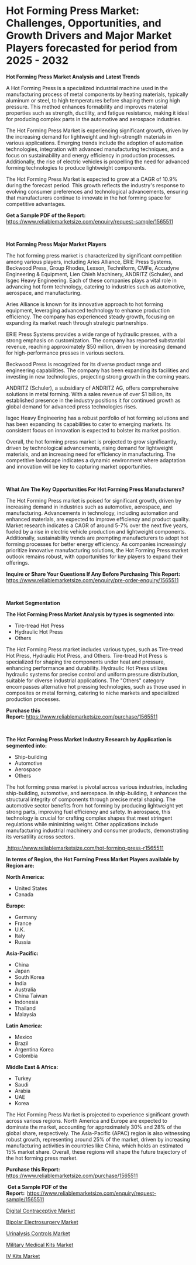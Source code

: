 <p><h1>Hot Forming Press Market: Challenges, Opportunities, and Growth Drivers and Major Market Players forecasted for period from 2025 - 2032</h1></p><p><strong>Hot Forming Press Market Analysis and Latest Trends</strong></p>
<p><p>A Hot Forming Press is a specialized industrial machine used in the manufacturing process of metal components by heating materials, typically aluminum or steel, to high temperatures before shaping them using high pressure. This method enhances formability and improves material properties such as strength, ductility, and fatigue resistance, making it ideal for producing complex parts in the automotive and aerospace industries.</p><p>The Hot Forming Press Market is experiencing significant growth, driven by the increasing demand for lightweight and high-strength materials in various applications. Emerging trends include the adoption of automation technologies, integration with advanced manufacturing techniques, and a focus on sustainability and energy efficiency in production processes. Additionally, the rise of electric vehicles is propelling the need for advanced forming technologies to produce lightweight components. </p><p>The Hot Forming Press Market is expected to grow at a CAGR of 10.9% during the forecast period. This growth reflects the industry's response to evolving consumer preferences and technological advancements, ensuring that manufacturers continue to innovate in the hot forming space for competitive advantages.</p></p>
<p><strong>Get a Sample PDF of the Report:&nbsp;</strong> <a href="https://www.reliablemarketsize.com/enquiry/request-sample/1565511?utm_campaign=3447&utm_medium=2&utm_source=Github&utm_content=ia&utm_term=08042025&utm_id=hot-forming-press">https://www.reliablemarketsize.com/enquiry/request-sample/1565511</a></p>
<p>&nbsp;</p>
<p><strong>Hot Forming Press Major Market Players</strong></p>
<p><p>The hot forming press market is characterized by significant competition among various players, including Aries Alliance, ERIE Press Systems, Beckwood Press, Group Rhodes, Lexson, Techniform, CMFe, Accudyne Engineering & Equipment, Lien Chieh Machinery, ANDRITZ (Schuler), and Isgec Heavy Engineering. Each of these companies plays a vital role in advancing hot form technology, catering to industries such as automotive, aerospace, and manufacturing.</p><p>Aries Alliance is known for its innovative approach to hot forming equipment, leveraging advanced technology to enhance production efficiency. The company has experienced steady growth, focusing on expanding its market reach through strategic partnerships.</p><p>ERIE Press Systems provides a wide range of hydraulic presses, with a strong emphasis on customization. The company has reported substantial revenue, reaching approximately $50 million, driven by increasing demand for high-performance presses in various sectors.</p><p>Beckwood Press is recognized for its diverse product range and engineering capabilities. The company has been expanding its facilities and investing in new technologies, projecting strong growth in the coming years.</p><p>ANDRITZ (Schuler), a subsidiary of ANDRITZ AG, offers comprehensive solutions in metal forming. With a sales revenue of over $1 billion, its established presence in the industry positions it for continued growth as global demand for advanced press technologies rises.</p><p>Isgec Heavy Engineering has a robust portfolio of hot forming solutions and has been expanding its capabilities to cater to emerging markets. Its consistent focus on innovation is expected to bolster its market position.</p><p>Overall, the hot forming press market is projected to grow significantly, driven by technological advancements, rising demand for lightweight materials, and an increasing need for efficiency in manufacturing. The competitive landscape indicates a dynamic environment where adaptation and innovation will be key to capturing market opportunities.</p></p>
<p>&nbsp;</p>
<p><strong>What Are The Key Opportunities For Hot Forming Press Manufacturers?</strong></p>
<p><p>The Hot Forming Press market is poised for significant growth, driven by increasing demand in industries such as automotive, aerospace, and manufacturing. Advancements in technology, including automation and enhanced materials, are expected to improve efficiency and product quality. Market research indicates a CAGR of around 5-7% over the next five years, fueled by a rise in electric vehicle production and lightweight components. Additionally, sustainability trends are prompting manufacturers to adopt hot forming processes for better energy efficiency. As companies increasingly prioritize innovative manufacturing solutions, the Hot Forming Press market outlook remains robust, with opportunities for key players to expand their offerings.</p></p>
<p><strong>Inquire or Share Your Questions If Any Before Purchasing This Report:</strong> <a href="https://www.reliablemarketsize.com/enquiry/pre-order-enquiry/1565511?utm_campaign=3447&utm_medium=2&utm_source=Github&utm_content=ia&utm_term=08042025&utm_id=hot-forming-press">https://www.reliablemarketsize.com/enquiry/pre-order-enquiry/1565511</a></p>
<p>&nbsp;</p>
<p><strong>Market Segmentation</strong></p>
<p><strong>The Hot Forming Press Market Analysis by types is segmented into:</strong></p>
<p><ul><li>Tire-tread Hot Press</li><li>Hydraulic Hot Press</li><li>Others</li></ul></p>
<p><p>The Hot Forming Press market includes various types, such as Tire-tread Hot Press, Hydraulic Hot Press, and Others. Tire-tread Hot Press is specialized for shaping tire components under heat and pressure, enhancing performance and durability. Hydraulic Hot Press utilizes hydraulic systems for precise control and uniform pressure distribution, suitable for diverse industrial applications. The "Others" category encompasses alternative hot pressing technologies, such as those used in composites or metal forming, catering to niche markets and specialized production processes.</p></p>
<p><strong>Purchase this Report:&nbsp;</strong><a href="https://www.reliablemarketsize.com/purchase/1565511?utm_campaign=3447&utm_medium=2&utm_source=Github&utm_content=ia&utm_term=08042025&utm_id=hot-forming-press">https://www.reliablemarketsize.com/purchase/1565511</a></p>
<p>&nbsp;</p>
<p><strong>The Hot Forming Press Market Industry Research by Application is segmented into:</strong></p>
<p><ul><li>Ship-building</li><li>Automotive</li><li>Aerospace</li><li>Others</li></ul></p>
<p><p>The hot forming press market is pivotal across various industries, including ship-building, automotive, and aerospace. In ship-building, it enhances the structural integrity of components through precise metal shaping. The automotive sector benefits from hot forming by producing lightweight yet strong parts, improving fuel efficiency and safety. In aerospace, this technology is crucial for crafting complex shapes that meet stringent regulations while minimizing weight. Other applications include manufacturing industrial machinery and consumer products, demonstrating its versatility across sectors.</p></p>
<p><a href="https://www.reliablemarketsize.com/hot-forming-press-r1565511?utm_campaign=3447&utm_medium=2&utm_source=Github&utm_content=ia&utm_term=08042025&utm_id=hot-forming-press">&nbsp;https://www.reliablemarketsize.com/hot-forming-press-r1565511</a></p>
<p><strong>In terms of Region, the Hot Forming Press Market Players available by Region are:</strong></p>
<p>
    <p> <strong> North America: </strong>
        <ul>
            <li>United States</li>
            <li>Canada</li>
        </ul>
        </p> 
    <p> <strong> Europe: </strong>
        <ul>
            <li>Germany</li>
            <li>France</li>
            <li>U.K.</li>
            <li>Italy</li>
            <li>Russia</li>
        </ul>
        </p> 
    <p> <strong> Asia-Pacific: </strong>
        <ul>
            <li>China</li>
            <li>Japan</li>
            <li>South Korea</li>
            <li>India</li>
            <li>Australia</li>
            <li>China Taiwan</li>
            <li>Indonesia</li>
            <li>Thailand</li>
            <li>Malaysia</li>
        </ul>
        </p> 
    <p> <strong> Latin America: </strong>
        <ul>
            <li>Mexico</li>
            <li>Brazil</li>
            <li>Argentina Korea</li>
            <li>Colombia</li>
        </ul>
        </p> 
    <p> <strong> Middle East & Africa: </strong>
        <ul>
            <li>Turkey</li>
            <li>Saudi</li>
            <li>Arabia</li>
            <li>UAE</li>
            <li>Korea</li>
        </ul>
    </p>
    </p>
<p><p>The Hot Forming Press Market is projected to experience significant growth across various regions. North America and Europe are expected to dominate the market, accounting for approximately 30% and 28% of the global share, respectively. The Asia-Pacific (APAC) region is also witnessing robust growth, representing around 25% of the market, driven by increasing manufacturing activities in countries like China, which holds an estimated 15% market share. Overall, these regions will shape the future trajectory of the hot forming press market.</p></p>
<p><strong>Purchase this Report: </strong><a href="https://www.reliablemarketsize.com/purchase/1565511?utm_campaign=3447&utm_medium=2&utm_source=Github&utm_content=ia&utm_term=08042025&utm_id=hot-forming-press">https://www.reliablemarketsize.com/purchase/1565511</a></p>
<p>&nbsp;<strong>Get a Sample PDF of the Report:&nbsp;&nbsp;</strong><a href="https://www.reliablemarketsize.com/enquiry/request-sample/1565511?utm_campaign=3447&utm_medium=2&utm_source=Github&utm_content=ia&utm_term=08042025&utm_id=hot-forming-press">https://www.reliablemarketsize.com/enquiry/request-sample/1565511</a></p>
<p><strong></strong></p>
<p><p><a href="https://www.linkedin.com/pulse/digital-contraceptive-market-review-strategic-growth-forecasted-bfqcf?utm_campaign=3447&utm_medium=2&utm_source=Github&utm_content=ia&utm_term=08042025&utm_id=hot-forming-press">Digital Contraceptive Market</a></p><p><a href="https://www.linkedin.com/pulse/bipolar-electrosurgery-market-growth-projections-5-cagr-from-lpmrf?utm_campaign=3447&utm_medium=2&utm_source=Github&utm_content=ia&utm_term=08042025&utm_id=hot-forming-press">Bipolar Electrosurgery Market</a></p><p><a href="https://www.linkedin.com/pulse/66-cagr-urinalysis-controls-market-2025-2032-growth-analysis-gx1pf?utm_campaign=3447&utm_medium=2&utm_source=Github&utm_content=ia&utm_term=08042025&utm_id=hot-forming-press">Urinalysis Controls Market</a></p><p><a href="https://www.linkedin.com/pulse/military-medical-kits-market-outlook-2025-2032-examining-112-9dadf?utm_campaign=3447&utm_medium=2&utm_source=Github&utm_content=ia&utm_term=08042025&utm_id=hot-forming-press">Military Medical Kits Market</a></p><p><a href="https://www.linkedin.com/pulse/detailed-report-iv-kits-market-value-segments-growth-forecasted-e0fff?utm_campaign=3447&utm_medium=2&utm_source=Github&utm_content=ia&utm_term=08042025&utm_id=hot-forming-press">IV Kits Market</a></p></p>